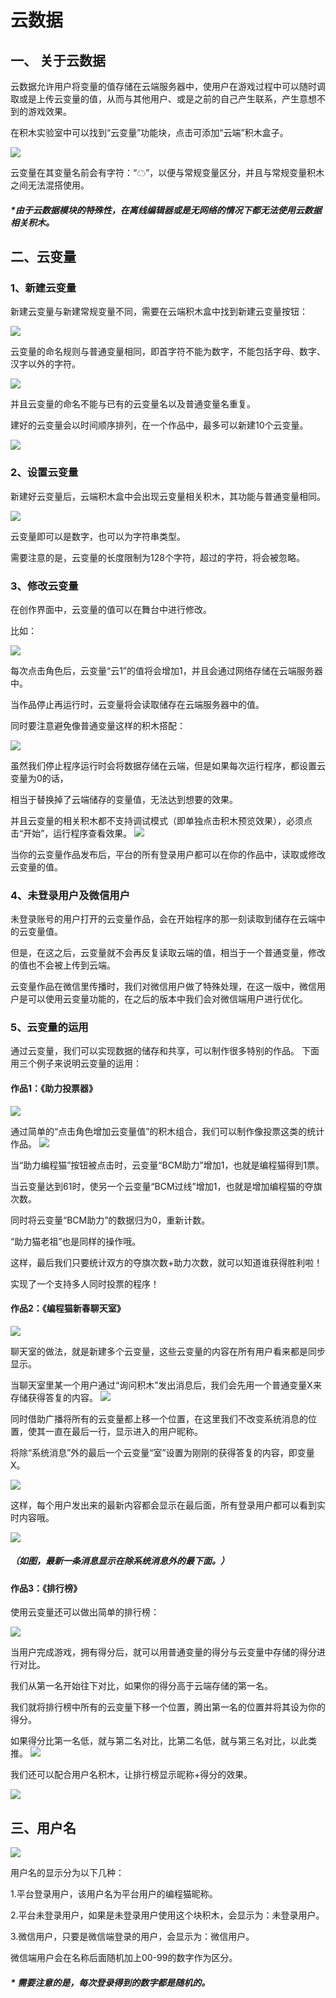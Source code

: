 # 云数据
## 一、 关于云数据

云数据允许用户将变量的值存储在云端服务器中，使用户在游戏过程中可以随时调取或是上传云变量的值，从而与其他用户、或是之前的自己产生联系，产生意想不到的游戏效果。

在积木实验室中可以找到“云变量”功能块，点击可添加“云端”积木盒子。

 ![](./ji-mu-shi-yan-shi/云.png)

 云变量在其变量名前会有字符：“☁”，以便与常规变量区分，并且与常规变量积木之间无法混搭使用。

  #####  *由于云数据模块的特殊性，在离线编辑器或是无网络的情况下都无法使用云数据相关积木。

## 二、云变量

### 1、新建云变量

新建云变量与新建常规变量不同，需要在云端积木盒中找到新建云变量按钮：

![](./ji-mu-shi-yan-shi/云变量1.png)

云变量的命名规则与普通变量相同，即首字符不能为数字，不能包括字母、数字、汉字以外的字符。

![](./ji-mu-shi-yan-shi/云变量2.png)

并且云变量的命名不能与已有的云变量名以及普通变量名重复。

建好的云变量会以时间顺序排列，在一个作品中，最多可以新建10个云变量。

![](./ji-mu-shi-yan-shi/云变量3.png)

### 2、设置云变量
新建好云变量后，云端积木盒中会出现云变量相关积木，其功能与普通变量相同。

![](./ji-mu-shi-yan-shi/云变量4.png)

云变量即可以是数字，也可以为字符串类型。

需要注意的是，云变量的长度限制为128个字符，超过的字符，将会被忽略。

### 3、修改云变量
在创作界面中，云变量的值可以在舞台中进行修改。

比如：

   ![](./ji-mu-shi-yan-shi/云变量5.png)

每次点击角色后，云变量“云1”的值将会增加1，并且会通过网络存储在云端服务器中。

当作品停止再运行时，云变量将会读取储存在云端服务器中的值。

同时要注意避免像普通变量这样的积木搭配：

   ![](./ji-mu-shi-yan-shi/云变量6.png)

虽然我们停止程序运行时会将数据存储在云端，但是如果每次运行程序，都设置云变量为0的话，

相当于替换掉了云端储存的变量值，无法达到想要的效果。

并且云变量的相关积木都不支持调试模式（即单独点击积木预览效果），必须点击“开始”，运行程序查看效果。
 ![](./ji-mu-shi-yan-shi/云变量19.png)

当你的云变量作品发布后，平台的所有登录用户都可以在你的作品中，读取或修改云变量的值。

### 4、未登录用户及微信用户
   未登录账号的用户打开的云变量作品，会在开始程序的那一刻读取到储存在云端中的云变量值。

   但是，在这之后，云变量就不会再反复读取云端的值，相当于一个普通变量，修改的值也不会被上传到云端。

云变量作品在微信里传播时，我们对微信用户做了特殊处理，在这一版中，微信用户是可以使用云变量功能的，在之后的版本中我们会对微信端用户进行优化。

### 5、云变量的运用
通过云变量，我们可以实现数据的储存和共享，可以制作很多特别的作品。
下面用三个例子来说明云变量的运用：
#### 作品1：《助力投票器》
![](./ji-mu-shi-yan-shi/云变量8.png)

  通过简单的“点击角色增加云变量值”的积木组合，我们可以制作像投票这类的统计作品。
![](./ji-mu-shi-yan-shi/云变量9.png)

当“助力编程猫”按钮被点击时，云变量“BCM助力”增加1，也就是编程猫得到1票。

当云变量达到61时，使另一个云变量“BCM过线”增加1，也就是增加编程猫的夺旗次数。

同时将云变量“BCM助力”的数据归为0，重新计数。

“助力猫老祖”也是同样的操作哦。

这样，最后我们只要统计双方的夺旗次数+助力次数，就可以知道谁获得胜利啦！

实现了一个支持多人同时投票的程序！

#### 作品2：《编程猫新春聊天室》

![](./ji-mu-shi-yan-shi/云变量11.png)

聊天室的做法，就是新建多个云变量，这些云变量的内容在所有用户看来都是同步显示。

当聊天室里某一个用户通过“询问积木”发出消息后，我们会先用一个普通变量X来存储获得答复的内容。
![](./ji-mu-shi-yan-shi/云变量12.png)

同时借助广播将所有的云变量都上移一个位置，在这里我们不改变系统消息的位置，使其一直在最后一行，显示进入的用户昵称。

将除“系统消息”外的最后一个云变量“室”设置为刚刚的获得答复的内容，即变量X。

![](./ji-mu-shi-yan-shi/云变量12-1.png)

这样，每个用户发出来的最新内容都会显示在最后面，所有登录用户都可以看到实时内容哦。

![](./ji-mu-shi-yan-shi/云变量12-2.png)
##### （如图，最新一条消息显示在除系统消息外的最下面。）

#### 作品3：《排行榜》
使用云变量还可以做出简单的排行榜：

![](./ji-mu-shi-yan-shi/鞭炮.gif)

当用户完成游戏，拥有得分后，就可以用普通变量的得分与云变量中存储的得分进行对比。

我们从第一名开始往下对比，如果你的得分高于云端存储的第一名。

我们就将排行榜中所有的云变量下移一个位置，腾出第一名的位置并将其设为你的得分。

如果得分比第一名低，就与第二名对比，比第二名低，就与第三名对比，以此类推。
![](./ji-mu-shi-yan-shi/云变量13-2.png)

我们还可以配合用户名积木，让排行榜显示昵称+得分的效果。

![](./ji-mu-shi-yan-shi/云变量19-1.png)

## 三、用户名

![](./ji-mu-shi-yan-shi/云变量17.png)

用户名的显示分为以下几种：

1.平台登录用户，该用户名为平台用户的编程猫昵称。

2.平台未登录用户，如果是未登录用户使用这个块积木，会显示为：未登录用户。

3.微信用户，只要是微信端登录的用户，会显示为：微信用户。

  微信端用户会在名称后面随机加上00-99的数字作为区分。

  ##### * 需要注意的是，每次登录得到的数字都是随机的。


















